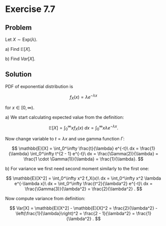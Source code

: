 # Exercise 7.7

## Problem

Let $X \sim \text{Exp}(\lambda)$.

a) Find $\mathbb{E}[X]$.

b) Find $Var[X]$.

## Solution

PDF of exponential distribution is

$$
f_X(x) = \lambda e^{-\lambda x}
$$

for $x \in [0, \infty)$.

a) We start calculating expected value from the definition:

$$
\mathbb{E}[X] = \int_0^\infty x f_X(x)\ dx =
\int_0^\infty x\lambda e^{-\lambda x}.
$$

Now change variable to $t = \lambda x$ and use gamma function $\Gamma$:

$$
\mathbb{E}[X] = \int_0^\infty \frac{t}{\lambda} e^{-t}\ dx =
\frac{1}{\lambda} \int_0^\infty t^{2 - 1} e^{-t}\ dx =
\frac{\Gamma(2)}{\lambda} = \frac{1 \cdot \Gamma(1)}{\lambda} =
\frac{1}{\lambda}.
$$

b) For variance we first need second moment similarly to the first one:

$$
\mathbb{E}[X^2] = \int_0^\infty x^2 f_X(x)\ dx =
\int_0^\infty x^2 \lambda e^{-\lambda x}\ dx =
\int_0^\infty \frac{t^2}{\lambda^2} e^{-t}\ dx =
\frac{\Gamma(3)}{\lambda^2} = \frac{2}{\lambda^2} .
$$

Now compute variance from definition:

$$
Var[X] = \mathbb{E}[X^2] - \mathbb{E}[X]^2 =
\frac{2}{\lambda^2} - \left(\frac{1}{\lambda}\right)^2 =
\frac{2 - 1}{\lambda^2} = \frac{1}{\lambda^2} .
$$
